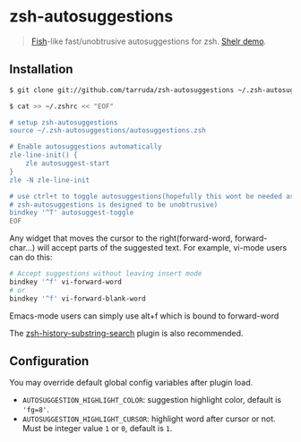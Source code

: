 # zsh-autosuggestions

> [Fish](http://fishshell.com/)-like fast/unobtrusive autosuggestions for zsh.
> [Shelr demo](http://shelr.tv/records/527007a99660803c5d000048).

## Installation

```sh
$ git clone git://github.com/tarruda/zsh-autosuggestions ~/.zsh-autosuggestions

$ cat >> ~/.zshrc << "EOF"

# setup zsh-autosuggestions
source ~/.zsh-autosuggestions/autosuggestions.zsh

# Enable autosuggestions automatically
zle-line-init() {
	zle autosuggest-start
}
zle -N zle-line-init

# use ctrl+t to toggle autosuggestions(hopefully this wont be needed as
# zsh-autosuggestions is designed to be unobtrusive)
bindkey '^T' autosuggest-toggle
EOF

```

Any widget that moves the cursor to the right(forward-word, forward-char...)
will accept parts of the suggested text. For example, vi-mode users can do
this:

```sh
# Accept suggestions without leaving insert mode
bindkey '^f' vi-forward-word
# or
bindkey '^f' vi-forward-blank-word
```

Emacs-mode users can simply use alt+f which is bound to forward-word

The [zsh-history-substring-search](https://github.com/zsh-users/zsh-history-substring-search)
plugin is also recommended.

## Configuration

You may override default global config variables after plugin load.

- `AUTOSUGGESTION_HIGHLIGHT_COLOR`: suggestion highlight color, default is `'fg=8'`.
- `AUTOSUGGESTION_HIGHLIGHT_CURSOR`: highlight word after cursor or not. Must be integer value `1` or `0`, default is `1`.
